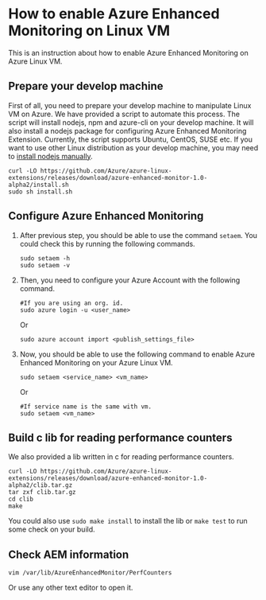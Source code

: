 # How to enable Azure Enhanced Monitoring on Linux VM

This is an instruction about how to enable Azure Enhanced Monitoring on Azure Linux VM.

## Prepare your develop machine

First of all, you need to prepare your develop machine to manipulate Linux VM on Azure. We have provided a script to automate this process. The script will install nodejs, npm and azure-cli on your develop machine. It will also install a nodejs package for configuring Azure Enhanced Monitoring Extension. Currently, the script supports Ubuntu, CentOS, SUSE etc. If you want to use other Linux distribution as your develop machine, you may need to [install nodejs manually](https://github.com/joyent/node/wiki/installing-node.js-via-package-manager).

```
curl -LO https://github.com/Azure/azure-linux-extensions/releases/download/azure-enhanced-monitor-1.0-alpha2/install.sh
sudo sh install.sh
```
## Configure Azure Enhanced Monitoring

1. After previous step, you should be able to use the command `setaem`. You could check this by running the following commands.

    ```
    sudo setaem -h
    sudo setaem -v 
    ```
2. Then, you need to configure your Azure Account with the following command.

    ```
    #If you are using an org. id.
    sudo azure login -u <user_name>
    ```
    Or

    ```
    sudo azure account import <publish_settings_file>
    ```
3. Now, you should be able to use the following command to enable Azure Enhanced Monitoring on your Azure Linux VM.

    ```
    sudo setaem <service_name> <vm_name>
    ```
    Or
    ```  
    #If service name is the same with vm.
    sudo setaem <vm_name>
    ```

## Build c lib for reading performance counters

We also provided a lib written in c for reading performance counters.

```
curl -LO https://github.com/Azure/azure-linux-extensions/releases/download/azure-enhanced-monitor-1.0-alpha2/clib.tar.gz
tar zxf clib.tar.gz
cd clib
make
```

You could also use `sudo make install` to install the lib or `make test` to run some check on your build.

## Check AEM information

```
vim /var/lib/AzureEnhancedMonitor/PerfCounters
```
Or use any other text editor to open it.

